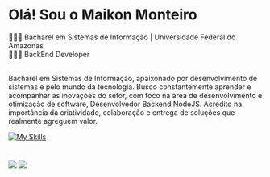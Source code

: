 # Olá! Sou o Maikon Monteiro
👨🏽‍🎓 Bacharel em Sistemas de Informação | Universidade Federal do Amazonas <br>
🧑🏽‍💻 BackEnd Developer
<br><br>

Bacharel em Sistemas de Informação, apaixonado por desenvolvimento de sistemas e pelo mundo da tecnologia. Busco constantemente aprender e acompanhar as inovações do setor, com foco na área de desenvolvimento e otimização de software, Desenvolvedor Backend NodeJS. Acredito na importância da criatividade, colaboração e entrega de soluções que realmente agreguem valor.
<br>

[![My Skills](https://skillicons.dev/icons?i=js,typescript,git,docker,nodejs,mysql,mongodb,postgres,react)](https://skillicons.dev)

#
<div>
<a href = "mailto:maikonsm7@gmail.com"><img loading="lazy" src="https://img.shields.io/badge/Gmail-D14836?style=for-the-badge&logo=gmail&logoColor=white" target="_blank"></a>
<a href="https://www.linkedin.com/in/maikon-monteiro" target="_blank"><img loading="lazy" src="https://img.shields.io/badge/-LinkedIn-%230077B5?style=for-the-badge&logo=linkedin&logoColor=white" target="_blank"></a>   
</div>
          
          
          
          
          
